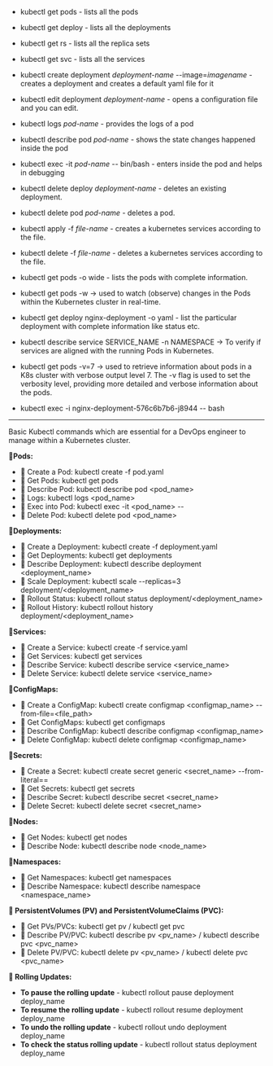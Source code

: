 - kubectl get pods - lists all the pods
- kubectl get deploy - lists all the deployments
- kubectl get rs - lists all the replica sets
- kubectl get svc - lists all the services
- kubectl create deployment *deployment-name* --image=*imagename* - creates a deployment and creates a default yaml file for it
- kubectl edit deployment *deployment-name* - opens a configuration file and you can edit.
- kubectl logs *pod-name* -  provides the logs of a pod
- kubectl describe pod *pod-name* - shows the state changes happened inside the pod
- kubectl exec -it *pod-name* -- bin/bash - enters inside the pod and helps in debugging
- kubectl delete deploy *deployment-name* - deletes an existing deployment.
- kubectl delete pod *pod-name* - deletes a pod.
- kubectl apply -f *file-name* - creates a kubernetes services according to the file.
- kubectl delete -f *file-name* - deletes a kubernetes services according to the file.
- kubectl get pods -o wide - lists the pods with complete information.
- kubectl get pods -w   -> used to watch (observe) changes in the Pods within the Kubernetes cluster in real-time.
- kubectl get deploy nginx-deployment -o yaml - list the particular deployment with complete information like status etc.
- kubectl describe service SERVICE_NAME -n NAMESPACE -> To verify if services are aligned with the running Pods in Kubernetes.
- kubectl get pods -v=7  -> used to retrieve information about pods in a K8s cluster with verbose output level 7. The -v flag is used to set the verbosity level, providing more detailed and verbose information about the pods.

- kubectl exec -i nginx-deployment-576c6b7b6-j8944 -- bash

**********************************************************************************************************************************************************************************************************************

Basic Kubectl commands which are essential for a DevOps engineer to manage within a Kubernetes cluster.

**💠Pods:**

- 🔸 Create a Pod: kubectl create -f pod.yaml
- 🔸 Get Pods: kubectl get pods
- 🔸 Describe Pod: kubectl describe pod <pod_name>
- 🔸 Logs: kubectl logs <pod_name>
- 🔸 Exec into Pod: kubectl exec -it <pod_name> -- <command>
- 🔸 Delete Pod: kubectl delete pod <pod_name>

**💠Deployments:**

- 🔸 Create a Deployment: kubectl create -f deployment.yaml
- 🔸 Get Deployments: kubectl get deployments
- 🔸 Describe Deployment: kubectl describe deployment <deployment_name>
- 🔸 Scale Deployment: kubectl scale --replicas=3 deployment/<deployment_name>
- 🔸 Rollout Status: kubectl rollout status deployment/<deployment_name>
- 🔸 Rollout History: kubectl rollout history deployment/<deployment_name>

**💠Services:**

- 🔸 Create a Service: kubectl create -f service.yaml
- 🔸 Get Services: kubectl get services
- 🔸 Describe Service: kubectl describe service <service_name>
- 🔸 Delete Service: kubectl delete service <service_name>

**💠ConfigMaps:**

- 🔸 Create a ConfigMap: kubectl create configmap <configmap_name> --from-file=<file_path>
- 🔸 Get ConfigMaps: kubectl get configmaps
- 🔸 Describe ConfigMap: kubectl describe configmap <configmap_name>
- 🔸 Delete ConfigMap: kubectl delete configmap <configmap_name>

**💠Secrets:**

- 🔸 Create a Secret: kubectl create secret generic <secret_name> --from-literal=<key>=<value>
- 🔸 Get Secrets: kubectl get secrets
- 🔸 Describe Secret: kubectl describe secret <secret_name>
- 🔸 Delete Secret: kubectl delete secret <secret_name>

**💠Nodes:**

- 🔸 Get Nodes: kubectl get nodes
- 🔸 Describe Node: kubectl describe node <node_name>

**💠Namespaces:**

- 🔸 Get Namespaces: kubectl get namespaces
- 🔸 Describe Namespace: kubectl describe namespace <namespace_name>

**💠 PersistentVolumes (PV) and PersistentVolumeClaims (PVC):**

- 🔸 Get PVs/PVCs: kubectl get pv / kubectl get pvc
- 🔸 Describe PV/PVC: kubectl describe pv <pv_name> / kubectl describe pvc <pvc_name>
- 🔸 Delete PV/PVC: kubectl delete pv <pv_name> / kubectl delete pvc <pvc_name>

**💠 Rolling Updates:**

- **To pause the rolling update** - kubectl rollout pause deployment deploy_name
- **To resume the rolling update** - kubectl rollout resume deployment deploy_name
- **To undo the rolling update** - kubectl rollout undo deployment deploy_name
- **To check the status rolling update** - kubectl rollout status deployment deploy_name
